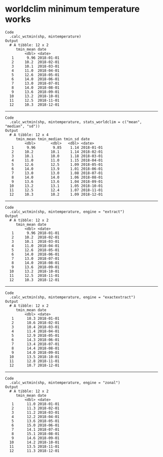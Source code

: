 # worldclim minimum temperature works

    Code
      .calc_wctmin(shp, mintemperature)
    Output
      # A tibble: 12 x 2
         tmin_mean date      
             <dbl> <date>    
       1      9.96 2018-01-01
       2     10.2  2018-02-01
       3     10.1  2018-03-01
       4     11.0  2018-04-01
       5     12.6  2018-05-01
       6     14.0  2018-06-01
       7     13.0  2018-07-01
       8     14.0  2018-08-01
       9     13.6  2018-09-01
      10     13.2  2018-10-01
      11     12.5  2018-11-01
      12     10.3  2018-12-01

---

    Code
      .calc_wctmin(shp, mintemperature, stats_worldclim = c("mean", "median", "sd"))
    Output
      # A tibble: 12 x 4
         tmin_mean tmin_median tmin_sd date      
             <dbl>       <dbl>   <dbl> <date>    
       1      9.96        9.85    1.14 2018-01-01
       2     10.2        10.1     1.14 2018-02-01
       3     10.1        10.0     1.18 2018-03-01
       4     11.0        11.0     1.15 2018-04-01
       5     12.6        12.5     1.09 2018-05-01
       6     14.0        13.9     1.01 2018-06-01
       7     13.0        13.0     1.08 2018-07-01
       8     14.0        14.0     1.06 2018-08-01
       9     13.6        13.6     1.04 2018-09-01
      10     13.2        13.1     1.05 2018-10-01
      11     12.5        12.4     1.07 2018-11-01
      12     10.3        10.2     1.09 2018-12-01

---

    Code
      .calc_wctmin(shp, mintemperature, engine = "extract")
    Output
      # A tibble: 12 x 2
         tmin_mean date      
             <dbl> <date>    
       1      9.96 2018-01-01
       2     10.2  2018-02-01
       3     10.1  2018-03-01
       4     11.0  2018-04-01
       5     12.6  2018-05-01
       6     14.0  2018-06-01
       7     13.0  2018-07-01
       8     14.0  2018-08-01
       9     13.6  2018-09-01
      10     13.2  2018-10-01
      11     12.5  2018-11-01
      12     10.3  2018-12-01

---

    Code
      .calc_wctmin(shp, mintemperature, engine = "exactextract")
    Output
      # A tibble: 12 x 2
         tmin_mean date      
             <dbl> <date>    
       1      10.3 2018-01-01
       2      10.6 2018-02-01
       3      10.4 2018-03-01
       4      11.4 2018-04-01
       5      12.9 2018-05-01
       6      14.3 2018-06-01
       7      13.4 2018-07-01
       8      14.4 2018-08-01
       9      14.0 2018-09-01
      10      13.5 2018-10-01
      11      12.8 2018-11-01
      12      10.7 2018-12-01

---

    Code
      .calc_wctmin(shp, mintemperature, engine = "zonal")
    Output
      # A tibble: 12 x 2
         tmin_mean date      
             <dbl> <date>    
       1      11.0 2018-01-01
       2      11.3 2018-02-01
       3      11.2 2018-03-01
       4      12.2 2018-04-01
       5      13.6 2018-05-01
       6      15.0 2018-06-01
       7      14.1 2018-07-01
       8      15.1 2018-08-01
       9      14.6 2018-09-01
      10      14.2 2018-10-01
      11      13.5 2018-11-01
      12      11.3 2018-12-01

